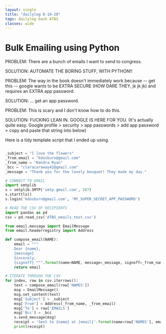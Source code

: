 ```yaml
---
layout: single
title: "dailylog 8-10-20"
tags: dailylog bash ATBS
classes: wide
---
```


# Bulk Emailing using Python

PROBLEM:
There are a bunch of emails I want to send to congress.

SOLUTION:
AUTOMATE THE BORING STUFF, WITH PYTHON!!

PROBLEM:
The way in the book doesn't immediately work because -- get this -- google wants to be EXTRA SECURE (HOW DARE THEY, jk jk jk) and requires an EXTRA app password.

SOLUTION:
... get an app password.

PROBLEM:
This is scary and I don't know how to do this.

SOLUTION:
FUCKING LEAN IN. GOOGLE IS HERE FOR YOU. (It's actually quite easy. Google profile > security > app passwords > add app password > copy and paste that string into below)

Here is a tidy template script that I ended up using.

```python

_subject = "I love the flowers"
_from_email = "kdosburn@gmail.com"
_from_name = "Kendra Ryan"
_bcc = "claracaraway42@gmail.com"
_message = "Thank you for the lovely bouquet! They made my day."

# CONNECT TO GMAIL
import smtplib
s = smtplib.SMTP('smtp.gmail.com', 587)
s.starttls()
s.login('kdosburn@gmail.com', 'MY_SUPER_SECRET_APP_PASSWORD')

# READ THE CSV OF RECIPIENTS
import pandas as pd
csv = pd.read_csv('ATBS_emails_test.csv')

from email.message import EmailMessage
from email.headerregistry import Address

def compose_email(NAME):
    email = """
    Dear {name},
    {message}
    Sincerely,
    {signoff} """.format(name=NAME, message=_message, signoff=_from_name)
    return email

# ITERATE THROUGH THE CSV
for index, row in csv.iterrows():
    text = compose_email(row['NAMES'])
    msg = EmailMessage()
    msg.set_content(text)
    msg['Subject'] = _subject
    msg['From'] = Address(_from_name, _from_email)
    msg['To'] = row['EMAILS']
    msg['Bcc'] = _bcc
    s.send_message(msg)
    receipt = 'Sent to {name} at {email}'.format(name=row['NAMES'], email=row['EMAILS'])
    print(receipt)

```
